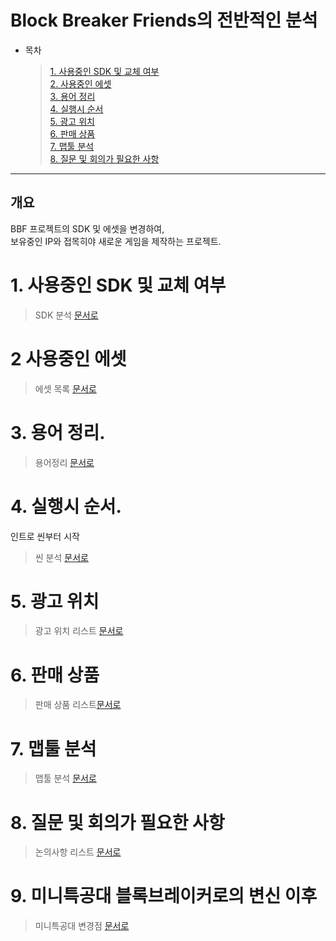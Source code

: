 # Block Breaker Friends의 전반적인 분석
- 목차
    >[1. 사용중인 SDK 및 교체 여부](#1-사용중인-sdk-및-교체-여부)  
    >[2. 사용중인 에셋](#2-사용중인-에셋)   
    >[3. 용어 정리](#3-용어-정리)   
    >[4. 실행시 순서](#4-실행시-순서)  
    >[5. 광고 위치](#5-광고-위치)  
    >[6. 판매 상품](#6-판매-상품)  
    >[7. 맵툴 분석](#7-맵툴-분석)  
    >[8. 질문 및 회의가 필요한 사항](#8-질문-및-회의가-필요한-사항)  
   
*****

## 개요
BBF 프로젝트의 SDK 및 에셋을 변경하여,  
보유중인 IP와 접목히야 새로운 게임을 제작하는 프로젝트.


# 1. 사용중인 SDK 및 교체 여부
> SDK 분석 [문서로](/분석/SDK_분석.md)

# 2 사용중인 에셋
> 에셋 목록 [문서로](/리스트/에셋_리스트.md) 

# 3. 용어 정리.
> 용어정리 [문서로](/리스트/용어_변수_통합목록.md)

# 4. 실행시 순서.
인트로 씬부터 시작  
> 씬 분석 [문서로](/분석/씬_분석.md)

# 5. 광고 위치
> 광고 위치 리스트 [문서로](/리스트/광고_위치_리스트.md)

# 6. 판매 상품
> 판매 상품 리스트[문서로](/리스트/판매_상품_리스트.md)

# 7. 맵툴 분석
> 맵툴 분석 [문서로](/분석/맵툴_분석.md)

# 8. 질문 및 회의가 필요한 사항 
> 논의사항 리스트 [문서로](리스트/논의사항_리스트.md)

# 9. 미니특공대 블록브레이커로의 변신 이후
> 미니특공대 변경점 [문서로](미니특공대/미니특공대_변경점.md)